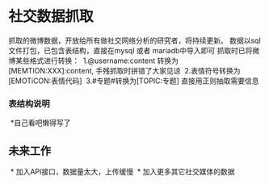 # 社交数据抓取

抓取的微博数据，开放给所有做社交网络分析的研究者，将持续更新。
数据以sql文件打包，已包含表结构，直接在mysql 或者 mariadb中导入即可
抓取时已将微博某些格式进行转换：
  1.@username:content 转换为[MEMTION:XXX]:content, 手残抓取时拼错了大家见谅
  2.表情符号转换为[EMOTiCON:表情代码]
  3.#专题#转换为[TOPIC:专题]
直接用正则抽取需要信息
 
### 表结构说明
  *自己看吧懒得写了
  
## 未来工作
  * 加入API接口，数据量太大，上传缓慢
  * 加入更多其它社交媒体的数据
